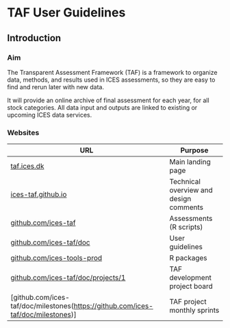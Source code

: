 # TAF User Guidelines

## Introduction

### Aim

The Transparent Assessment Framework (TAF) is a framework to organize data,
methods, and results used in ICES assessments, so they are easy to find and
rerun later with new data.

It will provide an online archive of final assessment for each year, for all
stock categories. All data input and outputs are linked to existing or upcoming
ICES data services.

### Websites

URL | Purpose
--- | -------
[taf.ices.dk](http://taf.ices.dk) | Main landing page
[ices-taf.github.io](https://ices-taf.github.io) | Technical overview and design comments
[github.com/ices-taf](https://github.com/ices-taf)| Assessments (R scripts)
[github.com/ices-taf/doc](https://github.com/ices-taf/doc) | User guidelines
[github.com/ices-tools-prod](https://github.com/ices-tools-prod) | R packages
[github.com/ices-taf/doc/projects/1](https://github.com/ices-taf/doc/projects/1) | TAF development project board
[github.com/ices-taf/doc/milestones(https://github.com/ices-taf/doc/milestones)] | TAF project monthly sprints
